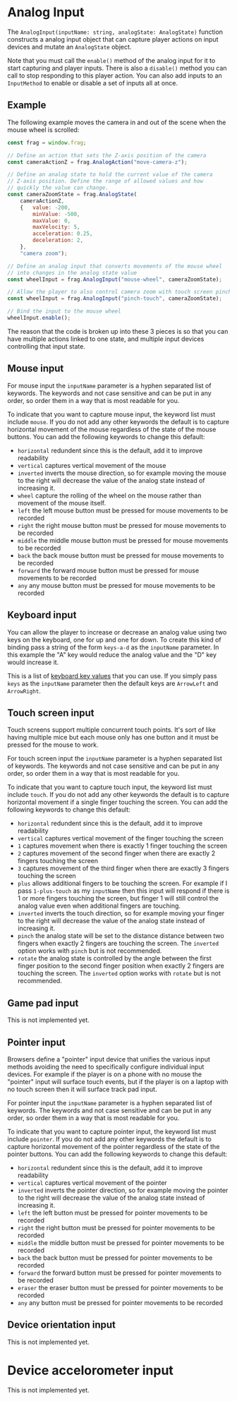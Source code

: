# Analog Input

The `AnalogInput(inputName: string, analogState: AnalogState)` function constructs 
a analog input object that can capture player actions on input devices and mutate
an `AnalogState` object.

Note that you must call the `enable()` method of the analog input for it to start
capturing and player inputs. There is also a `disable()` method you can call to
stop responding to this player action. You can also add inputs to an `InputMethod`
to enable or disable a set of inputs all at once.

## Example

The following example moves the camera in and out of the scene when the mouse 
wheel is scrolled:

```javascript
const frag = window.frag;

// Define an action that sets the Z-axis position of the camera
const cameraActionZ = frag.AnalogAction("move-camera-z");

// Define an analog state to hold the current value of the camera
// Z-axis position. Define the range of allowed values and how
// quickly the value can change.
const cameraZoomState = frag.AnalogState(
    cameraActionZ, 
    {   value: -200,
        minValue: -500,
        maxValue: 0,
        maxVelocity: 5,
        acceleration: 0.25,
        deceleration: 2,
    },
    "camera zoom");

// Define an analog input that converts movements of the mouse wheel
// into changes in the analog state value
const wheelInput = frag.AnalogInput("mouse-wheel", cameraZoomState);

// Allow the player to also control camera zoom with touch screen pinch
const wheelInput = frag.AnalogInput("pinch-touch", cameraZoomState);

// Bind the input to the mouse wheel
wheelInput.enable();
```

The reason that the code is broken up into these 3 pieces is so that
you can have multiple actions linked to one state, and multiple input
devices controlling that input state.

## Mouse input

For mouse input the `inputName` parameter is a hyphen separated list of keywords.
The keywords and not case sensitive and can be put in any order, so order 
them in a way that is most readable for you.

To indicate that you want to capture mouse input, the keyword list must include
`mouse`. If you do not add any other keywords the default is to capture horizontal
movement of the mouse regardless of the state of the mouse buttons. You can add
the following keywords to change this default:
* `horizontal` redundent since this is the default, add it to improve readability
* `vertical` captures vertical movement of the mouse
* `inverted` inverts the mouse direction, so for example moving the mouse to the 
  right will decrease the value of the analog state instead of increasing it.
* `wheel` capture the rolling of the wheel on the mouse rather than movement of the
  mouse itself.
* `left` the left mouse button must be pressed for mouse movements to be recorded
* `right` the right mouse button must be pressed for mouse movements to be recorded
* `middle` the middle mouse button must be pressed for mouse movements to be recorded
* `back` the back mouse button must be pressed for mouse movements to be recorded
* `forward` the forward mouse button must be pressed for mouse movements to be recorded
* `any` any mouse button must be pressed for mouse movements to be recorded

## Keyboard input

You can allow the player to increase or decrease an analog value using two keys on
the keyboard, one for up and one for down. To create this kind of binding pass a
string of the form `keys-a-d` as the `inputName` parameter. In this example the "A"
key would reduce the analog value and the "D" key would increase it.

This is a list of
[keyboard key values](https://developer.mozilla.org/en-US/docs/Web/API/KeyboardEvent/key/Key_Values) 
that you can use. If you simply pass `keys` as the `inputName` parameter then the default
keys are `ArrowLeft` and `ArrowRight`.

## Touch screen input
Touch screens support multiple concurrent touch points. It's sort of like having 
multiple mice but each mouse only has one button and it must be pressed for the mouse
to work.

For touch screen input the `inputName` parameter is a hyphen separated list of keywords.
The keywords and not case sensitive and can be put in any order, so order them in a way 
that is most readable for you.

To indicate that you want to capture touch input, the keyword list must include
`touch`. If you do not add any other keywords the default is to capture horizontal
movement if a single finger touching the screen. You can add the following keywords 
to change this default:
* `horizontal` redundent since this is the default, add it to improve readability
* `vertical` captures vertical movement of the finger touching the screen
* `1` captures movement when there is exactly 1 finger touching the screen
* `2` captures movement of the second finger when there are exactly 2 fingers touching the screen
* `3` captures movement of the third finger when there are exactly 3 fingers touching the screen
* `plus` allows additional fingers to be touching the screen. For example if I pass `1-plus-touch`
  as my `inputName` then this input will respond if there is 1 or more fingers touching the screen,
  but finger 1 will still control the analog value even when additional fingers are touching.
* `inverted` inverts the touch direction, so for example moving your finger to the 
  right will decrease the value of the analog state instead of increasing it.
* `pinch` the analog state will be set to the distance distance between two fingers when
  exactly 2 fingers are touching the screen. The `inverted` option works with `pinch` but is not 
  recommended.
* `rotate` the analog state is controlled by the angle between the first finger position
  to the second finger position when exactly 2 fingers are touching the screen. The `inverted` 
  option works with `rotate` but is not recommended.

## Game pad input
This is not implemented yet.

## Pointer input
Browsers define a "pointer" input device that unifies the various input methods avoiding the
need to specifically configure individual input devices. For example if the player is on a phone
with no mouse the "pointer" input will surface touch events, but if the player is on a laptop
with no touch screen then it will surface track pad input.

For pointer input the `inputName` parameter is a hyphen separated list of keywords.
The keywords and not case sensitive and can be put in any order, so order 
them in a way that is most readable for you.

To indicate that you want to capture pointer input, the keyword list must include
`pointer`. If you do not add any other keywords the default is to capture horizontal
movement of the pointer regardless of the state of the pointer buttons. You can add
the following keywords to change this default:
* `horizontal` redundent since this is the default, add it to improve readability
* `vertical` captures vertical movement of the pointer
* `inverted` inverts the pointer direction, so for example moving the pointer to the 
  right will decrease the value of the analog state instead of increasing it.
* `left` the left button must be pressed for pointer movements to be recorded
* `right` the right button must be pressed for pointer movements to be recorded
* `middle` the middle button must be pressed for pointer movements to be recorded
* `back` the back button must be pressed for pointer movements to be recorded
* `forward` the forward button must be pressed for pointer movements to be recorded
* `eraser` the eraser button must be pressed for pointer movements to be recorded
* `any` any button must be pressed for pointer movements to be recorded

## Device orientation input
This is not implemented yet.

# Device accelorometer input
This is not implemented yet.
